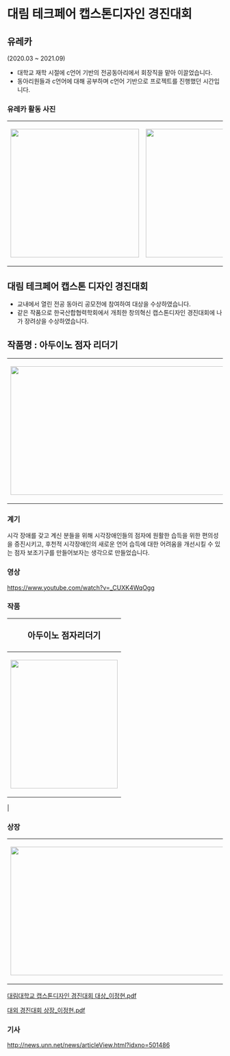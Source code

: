 # 대림 테크페어 캡스톤디자인 경진대회

## 유레카

(2020.03 ~ 2021.09)

- 대학교 재학 시절에 c언어 기반의 전공동아리에서 회장직을 맡아 이끌었습니다.
- 동아리원들과 c언어에 대해 공부하며 c언어 기반으로 프로젝트를 진행했던 시간입니다.

### 유레카 활동 사진

|                                                                                                                                                 |                                                                                                                                            |                                                                                  |
| --------------------------------------------------------------------------------------------------------------------------------------------------------------------- | --------------------------------------------------------------------------------------------------------------------------------------------------------------------- | --------------------------------------------------------------------------------------------------------------------------------------------------------------------- |
| <p align="center"><img src="https://github.com/zenghyun/zenghyun/assets/114131063/6bced9d2-c4b5-470b-859d-2435223f0598" width="300px" height="300px"></p> | <p align="center"><img src="https://github.com/zenghyun/zenghyun/assets/114131063/c42ad318-0520-4c2d-b1a2-6da75d198046" width="300px" height="300px"></p> | <p align="center"><img src="https://github.com/zenghyun/zenghyun/assets/114131063/e9954061-50ea-419b-a0cd-5dacf96a7705" width="300px" height="300px"></p> |

## 대림 테크페어 캡스톤 디자인 경진대회

- 교내에서 열린 전공 동아리 공모전에 참여하여 대상을 수상하였습니다.
- 같은 작품으로 한국산합협력학회에서 개최한 창의혁신 캡스톤디자인 경진대회에 나가 장려상을 수상하였습니다.

## **작품명 : 아두이노 점자 리더기**


|                                                                                                                                            |                                                                                |
| --------------------------------------------------------------------------------------------------------------------------------------------------------------------- | --------------------------------------------------------------------------------------------------------------------------------------------------------------------- |
| <p align="center"><img src="https://github.com/zenghyun/zenghyun/assets/114131063/dd467146-b970-4afd-a591-0f1529ebf0f1" width="500px" height="300px"></p> | <p align="center"><img src="https://github.com/zenghyun/zenghyun/assets/114131063/6b692a72-b5fd-4b63-8ca6-2760fb9f01af" width="500px" height="300px"></p> |
### **계기**

시각 장애를 갖고 계신 분들을 위해 시각장애인들의 점자에 원활한 습득을 위한 편의성을 증진시키고, 후천적 시각장애인의 새로운 언어 습득에 대한 어려움을 개선시킬 수 있는 점자 보조기구를 만들어보자는 생각으로 만들었습니다.

### 영상

https://www.youtube.com/watch?v=_CUXK4WqOgg

### 작품


|                                                                 <p style="font-size:20px">아두이노 점자리더기</p>                                                                  |
| :-------------------------------------------------------------------------------------------------------------------------------------------------------------------: |
| <p align="center"><img src="https://github.com/zenghyun/zenghyun/assets/114131063/4b0cf1c2-9e56-4e82-afa9-4debb7d1674e" width="250px" height="300px"></p> |
|                                              
### **상장**

|                                                                                                                                            |                                                                                |
| --------------------------------------------------------------------------------------------------------------------------------------------------------------------- | --------------------------------------------------------------------------------------------------------------------------------------------------------------------- |
| <p align="center"><img src="https://github.com/zenghyun/zenghyun/assets/114131063/db30452e-1cc1-427c-a53a-df6540698ff8" width="500px" height="300px"></p> | <p align="center"><img src="https://github.com/zenghyun/zenghyun/assets/114131063/8a2c9178-6eac-451a-97cb-174e82dcf06e" width="500px" height="300px"></p> |

[대림대학교 캡스톤디자인 경진대회 대상_이정현.pdf](https://prod-files-secure.s3.us-west-2.amazonaws.com/64a46226-7786-43ea-8b6b-2423f7742456/c1fe260e-7bf3-4f12-b2d5-9c5a7a9dcfb5/%E1%84%83%E1%85%A2%E1%84%85%E1%85%B5%E1%86%B7%E1%84%83%E1%85%A2%E1%84%92%E1%85%A1%E1%86%A8%E1%84%80%E1%85%AD_%E1%84%8F%E1%85%A2%E1%86%B8%E1%84%89%E1%85%B3%E1%84%90%E1%85%A9%E1%86%AB%E1%84%83%E1%85%B5%E1%84%8C%E1%85%A1%E1%84%8B%E1%85%B5%E1%86%AB_%E1%84%80%E1%85%A7%E1%86%BC%E1%84%8C%E1%85%B5%E1%86%AB%E1%84%83%E1%85%A2%E1%84%92%E1%85%AC_%E1%84%83%E1%85%A2%E1%84%89%E1%85%A1%E1%86%BC_%E1%84%8B%E1%85%B5%E1%84%8C%E1%85%A5%E1%86%BC%E1%84%92%E1%85%A7%E1%86%AB.pdf)

[대외 경진대회 상장_이정현.pdf](https://prod-files-secure.s3.us-west-2.amazonaws.com/64a46226-7786-43ea-8b6b-2423f7742456/36bb1cee-7190-49b0-804e-af13495ba895/%E1%84%83%E1%85%A2%E1%84%8B%E1%85%AC_%E1%84%80%E1%85%A7%E1%86%BC%E1%84%8C%E1%85%B5%E1%86%AB%E1%84%83%E1%85%A2%E1%84%92%E1%85%AC_%E1%84%89%E1%85%A1%E1%86%BC%E1%84%8C%E1%85%A1%E1%86%BC_%E1%84%8B%E1%85%B5%E1%84%8C%E1%85%A5%E1%86%BC%E1%84%92%E1%85%A7%E1%86%AB.pdf)


### 기사
http://news.unn.net/news/articleView.html?idxno=501486